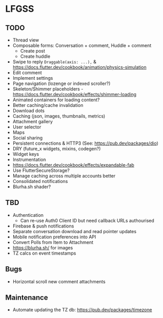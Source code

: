 # LFGSS

## TODO

- Thread view
- Composable forms: Conversation + comment, Huddle + comment
  - Create post
  - Create huddle
- Swipe to reply `Draggable(axis: ...),` & https://docs.flutter.dev/cookbook/animation/physics-simulation
- Edit comment
- Implement settings
- Page navigation (lozenge or indexed scroller?)
- Skeleton/Shimmer placeholders - https://docs.flutter.dev/cookbook/effects/shimmer-loading
- Animated containers for loading content?
- Better caching/cache invalidation
- Download dots
- Caching (json, images, thumbnails, metrics)
- Attachment gallery
- User selector
- Maps
- Social sharing
- Persistent connections & HTTP3 (See: https://pub.dev/packages/dio)
- DRY (future_x widgets, mixins, codegen?)
- Widget keys
- Instrumentation
- https://docs.flutter.dev/cookbook/effects/expandable-fab
- Use FlutterSecureStorage?
- Manage caching across multiple accounts better
- Consolidated notifications
- Blurha.sh shader?

## TBD

- Authentication
  - Can re-use Auth0 Client ID but need callback URLs authourised
- Firebase & push notifications
- Separate conversation download and read pointer updates
- Mobile notification preferences into API
- Convert Polls from Item to Attachment
- https://blurha.sh/ for images
- TZ calcs on event timestamps

## Bugs

- Horizontal scroll new comment attachments

## Maintenance

- Automate updating the TZ db: https://pub.dev/packages/timezone
